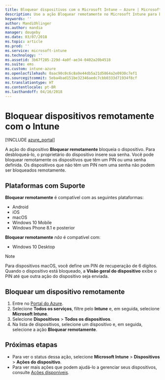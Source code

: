 ```yaml
---
title: Bloquear dispositivos com o Microsoft Intune – Azure | Microsoft Docs
description: Use a ação Bloquear remotamente no Microsoft Intune para bloquear um dispositivo protegido por um PIN ou por senha.
keywords: ''
author: MandiOhlinger
ms.author: mandia
manager: dougeby
ms.date: 03/07/2018
ms.topic: article
ms.prod: ''
ms.service: microsoft-intune
ms.technology: ''
ms.assetid: 3b67f285-229d-4a0f-ae34-0402a20b4518
ms.suite: ems
ms.custom: intune-azure
ms.openlocfilehash: 0aac90c0c6c8a9e44db5a21d5864a2e0930c7ef1
ms.sourcegitcommit: 5eba4bad151be32346aedc7cbb0333d71934f8cf
ms.translationtype: HT
ms.contentlocale: pt-BR
ms.lasthandoff: 04/16/2018
---
```

# <a name="remotely-lock-devices-with-intune"></a>Bloquear dispositivos remotamente com o Intune

[!INCLUDE [azure_portal](./includes/azure_portal.md)]

A ação do dispositivo **Bloquear remotamente** bloqueia o dispositivo. Para desbloqueá-lo, o proprietário do dispositivo insere sua senha. Você pode bloquear remotamente os dispositivos que têm um PIN ou uma senha definida. Os dispositivos que não têm um PIN nem uma senha não podem ser bloqueados remotamente.

## <a name="supported-platforms"></a>Plataformas com Suporte

**Bloquear remotamente** é compatível com as seguintes plataformas:

- Android
- iOS
- macOS
- Windows 10 Mobile
- Windows Phone 8.1 e posterior

**Bloquear remotamente** *não* é compatível com:
- Windows 10 Desktop

> [!NOTE]
> Para dispositivos macOS, você define um PIN de recuperação de 6 dígitos. Quando o dispositivo está bloqueado, a **Visão geral do dispositivo** exibe o PIN até que outra ação do dispositivo seja enviada.

## <a name="remote-lock-a-device"></a>Bloquear um dispositivo remotamente

1. Entre no [Portal do Azure](https://portal.azure.com).
2. Selecione **Todos os serviços**, filtre pelo **Intune** e, em seguida, selecione **Microsoft Intune**.
3. Selecione **Dispositivos** > **Todos os dispositivos**.
4. Na lista de dispositivos, selecione um dispositivo e, em seguida, selecione a ação **Bloquear remotamente**.

## <a name="next-steps"></a>Próximas etapas

- Para ver o status dessa ação, selecione **Microsoft Intune** > **Dispositivos** > **Ações do dispositivo**. 
- Para ver mais ações que podem ajudá-lo a gerenciar seus dispositivos, consulte [Ações disponíveis](device-management.md).
